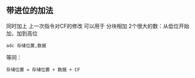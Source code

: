 ##  带进位的加法
同时加上 上一次指令对CF的修改
可以用于 分块相加 2个很大的数：从低位开始加，加到高位

```shell
adc 存储位置,数据
```
等同：
```shell
存储位置 = 存储位置 + 数据 + CF
```

